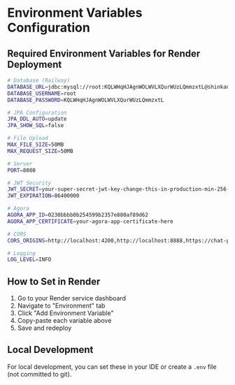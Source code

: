 # Environment Variables Configuration

## Required Environment Variables for Render Deployment

```bash
# Database (Railway)
DATABASE_URL=jdbc:mysql://root:KQLWHqHJAgnWOLWVLXQurWUzLQmmzxtL@shinkansen.proxy.rlwy.net:15929/railway
DATABASE_USERNAME=root
DATABASE_PASSWORD=KQLWHqHJAgnWOLWVLXQurWUzLQmmzxtL

# JPA Configuration
JPA_DDL_AUTO=update
JPA_SHOW_SQL=false

# File Upload
MAX_FILE_SIZE=50MB
MAX_REQUEST_SIZE=50MB

# Server
PORT=8080

# JWT Security
JWT_SECRET=your-super-secret-jwt-key-change-this-in-production-min-256-bits
JWT_EXPIRATION=86400000

# Agora
AGORA_APP_ID=0230bbbb0b254599b2357e880af89d62
AGORA_APP_CERTIFICATE=your-agora-app-certificate-here

# CORS
CORS_ORIGINS=http://localhost:4200,http://localhost:8888,https://chat-platform-frontend.netlify.app

# Logging
LOG_LEVEL=INFO
```

## How to Set in Render

1. Go to your Render service dashboard
2. Navigate to "Environment" tab
3. Click "Add Environment Variable"
4. Copy-paste each variable above
5. Save and redeploy

## Local Development

For local development, you can set these in your IDE or create a `.env` file (not committed to git).

